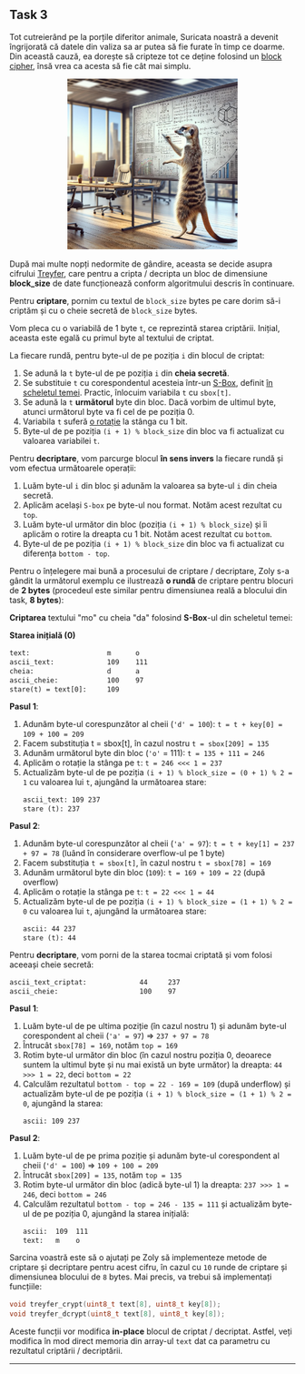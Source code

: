 ## Task 3

Tot cutreierând pe la porțile diferitor animale, Suricata noastră a devenit îngrijorată că datele din valiza sa ar putea să fie furate în timp ce doarme.
Din această cauză, ea dorește să cripteze tot ce deține folosind un [block cipher](https://en.wikipedia.org/wiki/Block_cipher),
însă vrea ca acesta să fie cât mai simplu.

<div align="center">
    <img title="IDS" alt="IDS" src="../images/suricata_crypto.webp" width="300" height="300">
</div>

După mai multe nopți nedormite de gândire, aceasta se decide asupra cifrului [Treyfer](https://en.wikipedia.org/wiki/Treyfer), care pentru a cripta / decripta un bloc de dimensiune **block_size** de date funcționează conform algoritmului descris în continuare.

Pentru **criptare**, pornim cu textul de `block_size` bytes pe care dorim să-i criptăm și cu o cheie secretă de `block_size` bytes.

Vom pleca cu o variabilă de 1 byte `t`, ce reprezintă starea
criptării.
Inițial, aceasta este egală cu primul byte al textului de criptat.

La fiecare rundă, pentru byte-ul de pe poziția `i` din blocul de criptat:
1. Se adună la `t` byte-ul de pe poziția `i` din **cheia secretă**.
2. Se substituie `t` cu corespondentul acesteia într-un [S-Box](https://en.wikipedia.org/wiki/S-box), definit [în scheletul temei](https://gitlab.cs.pub.ro/iocla/tema2-2024-private/-/blob/master/src/task-3/treyfer.asm#L4). Practic, înlocuim variabila `t` cu `sbox[t]`.
3. Se adună la `t` **următorul** byte din bloc. Dacă vorbim de ultimul byte, atunci următorul byte va fi cel de pe poziția 0.
4. Variabila `t` suferă [o rotație](https://github.com/systems-cs-pub-ro/iocla/tree/master/laborator/content/reprezentare-numere#4-rota%C8%9Bii) la stânga cu 1 bit.
5. Byte-ul de pe poziția `(i + 1) % block_size` din bloc va fi actualizat cu valoarea variabilei `t`.

Pentru **decriptare**, vom parcurge blocul **în sens invers**  la fiecare rundă
și vom efectua următoarele operații:
1. Luăm byte-ul `i` din bloc și adunăm la valoarea sa byte-ul `i` din cheia secretă.
2. Aplicăm același `S-box` pe byte-ul nou format. Notăm acest rezultat cu `top`.
3. Luăm byte-ul următor din bloc (poziția `(i + 1) % block_size`) și îi aplicăm o rotire la dreapta cu 1 bit. Notăm acest rezultat cu `bottom`.
4.  Byte-ul de pe poziția `(i + 1) % block_size` din bloc va fi actualizat cu diferența `bottom - top`.

Pentru o înțelegere mai bună a procesului de criptare / decriptare, Zoly s-a gândit
la următorul exemplu ce ilustrează **o rundă** de criptare pentru blocuri de **2 bytes**
(procedeul este similar pentru dimensiunea reală a blocului din task, **8 bytes**):

**Criptarea** textului "mo" cu cheia "da" folosind **S-Box**-ul din scheletul temei:

**Starea inițială (0)**
```
text:                   m      o
ascii_text:             109    111
cheia:                  d      a
ascii_cheie:            100    97
stare(t) = text[0]:     109
```

**Pasul 1**:
1. Adunăm byte-ul corespunzător al cheii (`'d' = 100`): `t = t + key[0] = 109 + 100 = 209`
2. Facem substituția t = sbox[t], în cazul nostru `t = sbox[209] = 135`
3. Adunăm următorul byte din bloc (`'o'` = 111): `t = 135 + 111 = 246`
4. Aplicăm o rotație la stânga pe `t`: `t = 246 <<< 1 = 237`
5. Actualizăm byte-ul de pe poziția `(i + 1) % block_size = (0 + 1) % 2 = 1` cu valoarea lui `t`, ajungând la următoarea stare:
    ```
    ascii_text: 109 237
    stare (t): 237
    ```

**Pasul 2**:
1. Adunăm byte-ul corespunzător al cheii (`'a' = 97`): `t = t + key[1] = 237 + 97 = 78` (luând în considerare overflow-ul pe 1 byte)
2. Facem substituția `t = sbox[t]`, în cazul nostru `t = sbox[78] = 169`
3. Adunăm următorul byte din bloc (`109`): `t = 169 + 109 = 22` (după overflow)
4. Aplicăm o rotație la stânga pe `t`: `t = 22 <<< 1 = 44`
5. Actualizăm byte-ul de pe poziția `(i + 1) % block_size = (1 + 1) % 2 = 0` cu valoarea lui `t`, ajungând la următoarea stare:
    ```
    ascii: 44 237
    stare (t): 44
    ```

Pentru **decriptare**, vom porni de la starea tocmai criptată și vom folosi aceeași cheie secretă:
```
ascii_text_criptat:             44     237
ascii_cheie:                    100    97
```

**Pasul 1**:
1. Luăm byte-ul de pe ultima poziție (în cazul nostru 1) și adunăm byte-ul corespondent al cheii (`'a' = 97`) => `237 + 97 = 78`
2. Întrucât `sbox[78] = 169`, notăm `top = 169`
3. Rotim byte-ul următor din bloc (în cazul nostru poziția 0, deoarece suntem la ultimul byte și nu mai există un byte următor) la dreapta: `44 >>> 1 = 22`, deci `bottom = 22`
4. Calculăm rezultatul `bottom - top = 22 - 169 = 109` (după underflow) și actualizăm byte-ul de pe poziția `(i + 1) % block_size = (1 + 1) % 2 = 0`, ajungând la starea:
    ```
    ascii: 109 237
    ```

**Pasul 2**:
1. Luăm byte-ul de pe prima poziție și adunăm byte-ul corespondent al cheii (`'d' = 100`) => `109 + 100 = 209`
2. Întrucât `sbox[209] = 135`, notăm `top = 135`
3. Rotim byte-ul următor din bloc (adică byte-ul 1) la dreapta: `237 >>> 1 = 246`, deci `bottom = 246`
4. Calculăm rezultatul `bottom - top = 246 - 135 = 111` și actualizăm byte-ul de pe poziția 0, ajungând la starea inițială:
    ```
    ascii:  109  111
    text:   m    o
    ```

Sarcina voastră este să o ajutați pe Zoly să implementeze metode de criptare și
decriptare pentru acest cifru, în cazul cu `10` runde de criptare și dimensiunea blocului de `8` bytes.
Mai precis, va trebui să implementați funcțiile:

```c
void treyfer_crypt(uint8_t text[8], uint8_t key[8]);
void treyfer_dcrypt(uint8_t text[8], uint8_t key[8]);
```
Aceste funcții vor modifica **in-place** blocul de criptat / decriptat. Astfel,
veți modifica în mod direct memoria din array-ul `text` dat ca parametru cu rezultatul criptării /  decriptării.

---